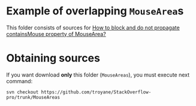 # Example of overlapping `MouseArea`s

This folder consists of sources for [How to block and do not propagate containsMouse property of MouseArea?](https://stackoverflow.com/questions/56086967/how-to-block-and-do-not-propagate-containsmouse-property-of-mousearea?noredirect=1#comment98913836_56086967)


# Obtaining sources

If you want download **only** this folder (`MouseAreas`), you must execute next command:
```
svn checkout https://github.com/troyane/StackOverflow-pro/trunk/MouseAreas
```
